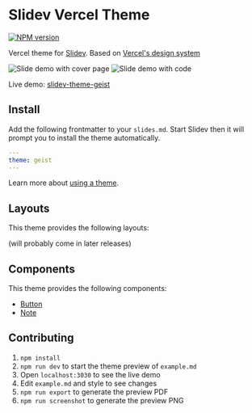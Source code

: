 # Slidev Vercel Theme

[![NPM version](https://img.shields.io/npm/v/slidev-theme-geist)](https://www.npmjs.com/package/slidev-theme-geist)

Vercel theme for [Slidev](https://github.com/slidevjs/slidev). Based on [Vercel's design system](https://vercel.com/design)

![Slide demo with cover page](./example-export/01.png)
![Slide demo with code](./example-export/04.png)

Live demo: [slidev-theme-geist](https://slidev-theme-geist.vercel.app)

## Install

Add the following frontmatter to your `slides.md`. Start Slidev then it will prompt you to install the theme automatically.

```yml
---
theme: geist
---
```

Learn more about [using a theme](https://sli.dev/themes/use).

## Layouts

This theme provides the following layouts:

(will probably come in later releases)

## Components

This theme provides the following components:

- [Button](https://vercel.com/design/button)
- [Note](https://vercel.com/design/note)

## Contributing

1. `npm install`
2. `npm run dev` to start the theme preview of `example.md`
3. Open `localhost:3030` to see the live demo
4. Edit `example.md` and style to see changes
5. `npm run export` to generate the preview PDF
6. `npm run screenshot` to generate the preview PNG
